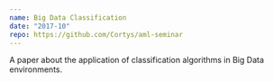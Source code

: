 ```yaml
---
name: Big Data Classification
date: "2017-10"
repo: https://github.com/Cortys/aml-seminar
---
```

A paper about the application of classification algorithms in Big Data environments.
